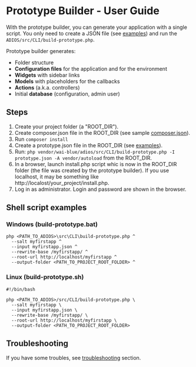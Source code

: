# Prototype Builder - User Guide

With the prototype builder, you can generate your application with a single script. You only need to create a JSON file (see [examples](examples)) and run the `ADIOS/src/CLI/build-prototype.php`.

Prototype builder generates:
  * Folder structure
  * **Configuration files** for the application and for the environment
  * **Widgets** with sidebar links
  * **Models** with placeholders for the callbacks
  * **Actions** (a.k.a. controllers)
  * Initial **database** (configuration, admin user)

## Steps

1. Create your project folder (a "ROOT_DIR").
2. Create composer.json file in the ROOT_DIR (see sample [composer.json](composer-non-adios-developer.json)).
3. Run `composer install`
4. Create a prototype.json file in the ROOT_DIR (see [examples](examples)).
5. Run: `php vendor/wai-blue/adios/src/CLI/build-prototype.php -I prototype.json -A vendor/autoload` from the ROOT_DIR.
6. In a browser, launch install.php script whic is now in the ROOT_DIR folder (the file was created by the prototype builder). If you use localhost, it may be something like http://localost/your_project/install.php.
7. Log in as administrator. Login and password are shown in the browser.

## Shell script examples

### Windows (build-prototype.bat)

```
php <PATH_TO_ADIOS>\src\CLI\build-prototype.php ^
  --salt myfirstapp ^
  --input myfirstapp.json ^
  --rewrite-base /myfirstapp/ ^
  --root-url http://localhost/myfirstapp ^
  --output-folder <PATH_TO_PROJECT_ROOT_FOLDER> ^
```

### Linux (build-prototype.sh)

```
#!/bin/bash

php <PATH_TO_ADIOS>/src/CLI/build-prototype.php \
  --salt myfirstapp \
  --input myfirstapp.json \
  --rewrite-base /myfirstapp/ \
  --root-url http://localhost/myfirstapp \
  --output-folder <PATH_TO_PROJECT_ROOT_FOLDER>
```

## Troubleshooting

If you have some troubles, see [troubleshooting](troubleshooting.md) section.
